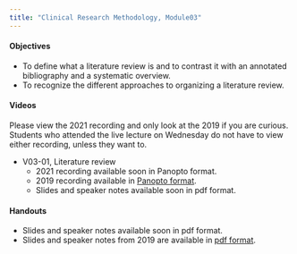 ```yaml
---
title: "Clinical Research Methodology, Module03"
---
```


#### Objectives

+ To define what a literature review is and to contrast it with an annotated bibliography and a systematic overview.
+ To recognize the different approaches to organizing a literature review.

#### Videos

Please view the 2021 recording and only look at the 2019 if you are curious. Students who attended the live lecture on Wednesday do not have to view either recording, unless they want to.

+ V03-01, Literature review
  + 2021 recording available soon in Panopto format.
  + 2019 recording available in [Panopto format](https://umkc.hosted.panopto.com/Panopto/Pages/Viewer.aspx?id=afeaefb5-5a85-458b-ae20-a9e70182c110).
  + Slides and speaker notes available soon in pdf format.
  
#### Handouts

+ Slides and speaker notes available soon in pdf format.
+ Slides and speaker notes from 2019 are available in [pdf format](http://www.pmean.com/clinical-research-methods/video03-slides-and-speaker-notes.pdf).